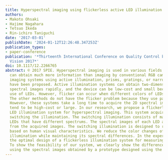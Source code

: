 ```yaml
---
title: Hyperspectral imaging using flickerless active LED illumination
authors:
- Makoto Ohsaki
- Hajime Nagahara
- Tetsuo Ikeda
- Rin-ichiro Taniguchi
date: '2017-03-01'
publishDate: '2024-01-12T12:26:48.347253Z'
publication_types:
- paper-conference
publication: '*Thirteenth International Conference on Quality Control by Artificial
  Vision 2017*'
doi: 10.1117/12.2266765
abstract: © 2017 SPIE. Hyperspectral imaging is used in various fields because it
  can obtain much more information than imaging by conventional RGB cameras. Hyperspectral
  imaging systems using active illumination, prisms, gratings, or narrowband filters
  have been proposed. Active illumination systems can obtain two-dimensional (2D)
  spectral images rapidly, and the device can be low-cost and small because of the
  use of LEDs. However, flicker can occur when different colors of LEDs are switched.
  The other methods do not have the flicker problem because they use passive imaging.
  However, these systems take a long time to acquire the 2D spectral images, or they
  tend to be high-cost or large. In our research, we propose a flickerless active
  LED illumination system for hyperspectral imaging. This system acquires images while
  switching the illumination. The switching illumination consists of many narrowband
  LEDs that have different spectrums. The spectral images of each LED are reconstructed
  from the acquired images. The switching illumination is designed to reduce the flicker
  based on human visual characteristics. We reduce the color changes of the switching
  illumination while maintaining its spectral differences. In the experiment, we obtain
  the optimal design of a flickerless illumination system for measuring oxygen saturation.
  To show the feasibility of our system, we clearly show the difference in saturation
  using the spectral images obtained by a prototype designed using the proposed method.
---
```

